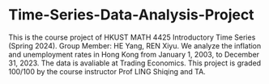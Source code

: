 # Time-Series-Data-Analysis-Project
This is the course project of HKUST MATH 4425 Introductory Time Series (Spring 2024). Group Member: HE Yang, REN Xiyu.
We analyze the inflation and unemployment rates in Hong Kong from January 1, 2003, to December 31, 2023. The data is avaliable at Trading Economics.
This project is graded 100/100 by the course instructor Prof LING Shiqing and TA.
